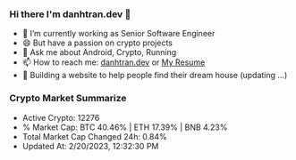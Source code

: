 ### Hi there I'm danhtran.dev 👋

- 🔭 I’m currently working as Senior Software Engineer
- 😄 But have a passion on crypto projects
- 💬 Ask me about Android, Crypto, Running 
- 📫 How to reach me: <a href="https://danhtran.dev" target="_blank">danhtran.dev</a> or <a href="Dan-Resume.pdf" target="_blank">My Resume</a>
- 🌱 Building a website to help people find their dream house (updating ...)

### Crypto Market Summarize
- Active Crypto: 12276
- % Market Cap: BTC 40.46% | ETH 17.39% | BNB 4.23%
- Total Market Cap Changed 24h: 0.84%
- Updated At: 2/20/2023, 12:32:30 PM
